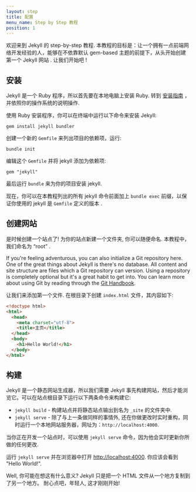 ```yaml
---
layout: step
title: 配置
menu_name: Step by Step 教程
position: 1
---
```

欢迎来到 Jekyll 的 step-by-step 教程. 本教程的目标是：让一个拥有一点前端网络开发经验的人，能够在不依靠默认 gem-based 主题的前提下，从头开始创建第一个 Jekyll 网站 . 
让我们开始吧 !

## 安装

Jekyll 是一个 Ruby 程序，所以首先要在本地电脑上安装 Ruby. 转到 [安装指南](/docs/installation/) ，并依照你的操作系统的说明操作.

使用 Ruby 安装程序，你可以在终端中运行以下命令来安装 Jekyll:

```
gem install jekyll bundler
```

创建一个新的  `Gemfile` 来列出项目的依赖项，运行:

```
bundle init
```

编辑这个 `Gemfile` 并将 jekyll 添加为依赖项:

```
gem "jekyll"
```

最后运行 `bundle` 来为你的项目安装 jekyll.

现在，你可以在本教程列出的所有 jekyll 命令前面加上 `bundle exec` 前缀，以保证你使用的 jekyll 是 `Gemfile` 定义的版本 .

## 创建网站

是时候创建一个站点了! 为你的站点新建一个文件夹, 你可以随便命名. 本教程中，我们命名为 “root” .

If you're feeling adventurous, you can also initialize a Git repository here.
One of the great things about Jekyll is there's no database. All content and
site structure are files which a Git repository can version. Using a repository
is completely optional but it's a great habit to get into. You can learn more
about using Git by reading through the
[Git Handbook](https://guides.github.com/introduction/git-handbook/).

让我们来添加第一个文件. 在根目录下创建 `index.html` 文件，其内容如下:

```html
<!doctype html>
<html>
  <head>
    <meta charset="utf-8">
    <title>主页</title>
  </head>
  <body>
    <h1>Hello World!</h1>
  </body>
</html>
```

## 构建

Jekyll 是一个静态网站生成器，所以我们需要 Jekyll 事先构建网站，然后才能浏览它。可以在站点根目录下运行以下两条命令来构建它:

* `jekyll build` - 构建站点并将静态站点输出到名为 `_site` 的文件夹中.
* `jekyll serve` - 除了与上一条做同样的事情外, 还在你做更改时实时重构，同时运行一个本地网站服务器，网址为：`http://localhost:4000`.

当你正在开发一个站点时，可以使用 `jekyll serve` 命令，因为他会实时更新你所做的任何更改.

运行 `jekyll serve` 并在浏览器中打开 <a href="http://localhost:4000" target="_blank" data-proofer-ignore>http://localhost:4000</a>. 你应该会看到 "Hello World!".

Well, 你可能在想这有什么意义? Jekyll 只是把一个 HTML 文件从一个地方复制到了另一个地方。 耐心点吧，年轻人, 这才刚刚开始!
